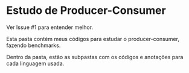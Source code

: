 # Estudo de Producer-Consumer

Ver Issue #1 para entender melhor.

Esta pasta contém meus códigos para estudar o producer-consumer, fazendo
benchmarks.

Dentro da pasta, estão as subpastas com os códigos e anotações para cada
linguagem usada.
